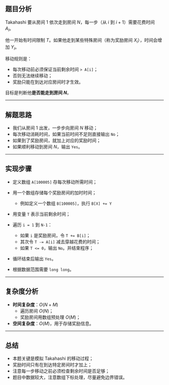 

## 题目分析

Takahashi 要从房间 $1$ 依次走到房间 $N$，每一步（从 $i$ 到 $i+1$）需要花费时间 $A_i$。

他一开始有时间限制 $T$。如果他走到某些特殊房间（称为奖励房间 $X_i$），时间会增加 $Y_i$。

移动规则是：

- 每次移动前必须保证当前剩余时间 `> A[i]`；
- 否则无法继续移动；
- 奖励只能在到达对应房间时才生效。

目标是判断他**是否能走到房间 $N$**。

---

## 解题思路

- 我们从房间 $1$ 出发，一步步向房间 $N$ 移动；
- 每次移动消耗时间，如果当前时间不足则直接输出 `No`；
- 如果到了奖励房间，就加上对应的奖励时间；
- 如果顺利移动到房间 $N$，输出 `Yes`。

---


## 实现步骤

- 定义数组 `A[100005]` 存每次移动所需时间；
- 用一个数组存储每个奖励房间的加时时间；
     - 例如定义一个数组 `B[100005]`，执行 `B[X] += Y`
- 用变量 `T` 表示当前剩余时间；
- 遍历 `i = 1` 到 `N-1`：
     - 如果 `i` 是奖励房间，令 `T += B[i]`；
     - 其次令 `T -= A[i]` 减去穿越花费的时间；
     - 如果 `T <= 0`，输出 `No`。并结束程序；
     
- 循环结束后输出 `Yes`。
- 根据数据范围需要 `long long`。

---

## 复杂度分析

- **时间复杂度**：$O(N + M)$
  - 遍历房间 $O(N)$；
  - 奖励房间用数组预处理 $O(M)$；
- **空间复杂度**：$O(M)$，用于存储奖励信息。

---

## 总结

- 本题关键是模拟 Takahashi 的移动过程；
- 奖励时间只有在到达特定房间时才加上；
- 注意每一步移动之前必须检查剩余时间是否足够；
- 题目中数据较大，注意数组下标处理，尽量避免边界错误。
